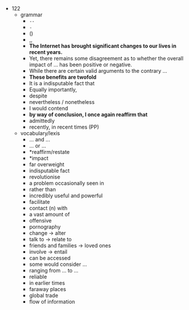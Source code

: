 - 122
    - grammar
        - `--`
        - `-`
        - ()
        - ,,
        - <b>The Internet has brought significant changes to our lives in recent years.</b>
        - Yet, there remains some disagreement as to whether the overall impact of ... has been positive or negative.
        - While there are certain valid arguments to the contrary ...
        - <b>These benefits are twofold</b>
        - It is a indisputable fact that
        - Equally importantly,
        - despite
        - nevertheless / nonetheless
        - I would contend
        - <b>by way of conclusion, I once again reaffirm that</b>
        - admittedly
        - recently, in recent times (PP)
    - vocabulary/lexis
        - ... and ...
        - ... or ...
        - *reaffirm/restate
        - *impact
        - far overweight
        - indisputable fact
        - revolutionise
        - a problem occasionally seen in 
        - rather than
        - incredibly useful and powerful
        - facilitate
        - contact (n) with
        - a vast amount of 
        - offensive
        - pornography
        - change -> alter
        - talk to -> relate to 
        - friends and families -> loved ones
        - involve -> entail
        - can be accessed
        - some would consider ...
        - ranging from ... to ...
        - reliable
        - in earlier times
        - faraway places
        - global trade
        - flow of information